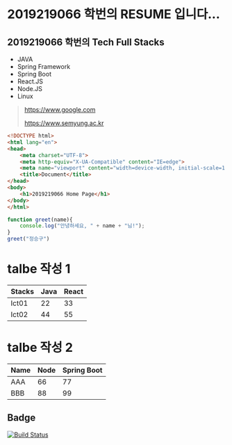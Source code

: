 # 2019219066 학번의 RESUME 입니다...

## 2019219066 학번의 Tech Full Stacks
- JAVA
- Spring Framework
- Spring Boot
- React.JS
- Node.JS
- Linux

> https://www.google.com
>
> https://www.semyung.ac.kr
>
```html
<!DOCTYPE html>
<html lang="en">
<head>
    <meta charset="UTF-8">
    <meta http-equiv="X-UA-Compatible" content="IE=edge">
    <meta name="viewport" content="width=device-width, initial-scale=1.0">
    <title>Document</title>
</head>
<body>
    <h1>2019219066 Home Page</h1>
</body>
</html>
```

```javascript
function greet(name){
    console.log("안녕하세요, " + name + "님!");
}
greet("정승구")
```
# talbe 작성 1
| Stacks | Java | React |
| ------ | ---- | ----- |
| Ict01  | 22   | 33    |
| Ict02  | 44   | 55    |

# talbe 작성 2
| Name | Node | Spring Boot |
|------|------|-------------|
| AAA  | 66   | 77          |
| BBB  | 88   | 99          |

## Badge
[![Build Status](https://img.shields.io/badge/C%2B%2B-Cpp-blue)](https://travis-ci.org/user/repo)